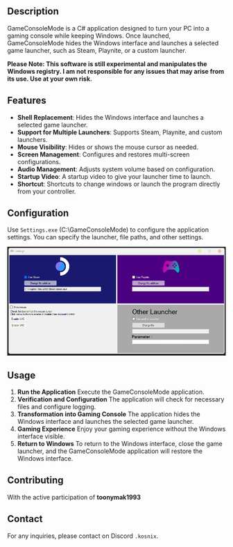 ## Description

GameConsoleMode is a C# application designed to turn your PC into a gaming console while keeping Windows. Once launched, GameConsoleMode hides the Windows interface and launches a selected game launcher, such as Steam, Playnite, or a custom launcher.

**Please Note: This software is still experimental and manipulates the Windows registry. I am not responsible for any issues that may arise from its use. Use at your own risk.**

## Features

- **Shell Replacement**: Hides the Windows interface and launches a selected game launcher.
- **Support for Multiple Launchers**: Supports Steam, Playnite, and custom launchers.
- **Mouse Visibility**: Hides or shows the mouse cursor as needed.
- **Screen Management**: Configures and restores multi-screen configurations.
- **Audio Management**: Adjusts system volume based on configuration.
- **Startup Video**: A startup video to give your launcher time to launch.
- **Shortcut**: Shortcuts to change windows or launch the program directly from your controller.

## Configuration

Use `Settings.exe` (C:\GameConsoleMode) to configure the application settings. You can specify the launcher, file paths, and other settings.

![Settings Illustration](https://raw.githubusercontent.com/Kosnix/GameConsoleMode/main/settings.png)

## Usage

1. **Run the Application**
   Execute the GameConsoleMode application.
2. **Verification and Configuration**
   The application will check for necessary files and configure logging.
3. **Transformation into Gaming Console**
   The application hides the Windows interface and launches the selected game launcher.
4. **Gaming Experience**
   Enjoy your gaming experience without the Windows interface visible.
5. **Return to Windows**
   To return to the Windows interface, close the game launcher, and the GameConsoleMode application will restore the Windows interface.
   
## Contributing

With the active participation of **toonymak1993**

## Contact

For any inquiries, please contact on Discord `.kosnix`.

